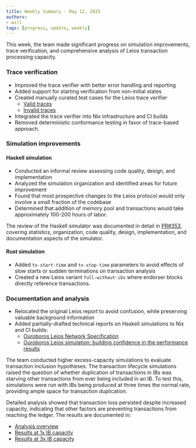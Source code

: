 ```yaml
---
title: Weekly Summary - May 12, 2025
authors:
- will
tags: [progress, update, weekly]
---
```


This week, the team made significant progress on simulation improvements, trace verification, and comprehensive analysis of Leios transaction processing capacity.

### Trace verification

- Improved the trace verifier with better error handling and reporting
- Added support for starting verification from non-initial states
- Created manually curated test cases for the Leios trace verifier
  - [Valid traces](https://github.com/input-output-hk/ouroboros-leios/blob/main/leios-trace-verifier/examples/valid/)
  - [Invalid traces](https://github.com/input-output-hk/ouroboros-leios/blob/main/leios-trace-verifier/examples/invalid/)
- Integrated the trace verifier into Nix infrastructure and CI builds
- Removed deterministic conformance testing in favor of trace-based approach.

### Simulation improvements

#### Haskell simulation
- Conducted an informal review assessing code quality, design, and implementation
- Analyzed the simulation organization and identified areas for future improvement
- Found that most prospective changes to the Leios protocol would only involve a small fraction of the codebase
- Determined that addition of memory pool and transactions would take approximately 100-200 hours of labor.

The review of the Haskell simulator was documented in detail in [PR#353](https://github.com/input-output-hk/ouroboros-leios/pull/353), covering statistics, organization, code quality, design, implementation, and documentation aspects of the simulator.

#### Rust simulation
- Added `tx-start-time` and `tx-stop-time` parameters to avoid effects of slow starts or sudden terminations on transaction analysis
- Created a new Leios variant `full-without-ibs` where endorser blocks directly reference transactions.

### Documentation and analysis

- Relocated the original Leios report to avoid confusion, while preserving valuable background information
- Added partially-drafted technical reports on Haskell simulations to Nix and CI builds:
  - [Ouroboros Leios Network Specification](https://github.com/input-output-hk/ouroboros-leios/blob/main/simulation/docs/network-spec/ReadMe.md)
  - [Ouroboros Leios simulation: building confidence in the performance results](https://github.com/input-output-hk/ouroboros-leios/blob/main/simulation/docs/ReadMe.md)

The team conducted higher excess-capacity simulations to evaluate transaction inclusion hypotheses. The transaction lifecycle simulations raised the question of whether duplication of transactions in IBs was starving other transactions from ever being included in an IB. To test this, simulations were run with IBs being produced at three times the normal rate, providing ample space for transaction duplication.

Detailed analysis showed that transaction loss persisted despite increased capacity, indicating that other factors are preventing transactions from reaching the ledger. The results are documented in:
- [Analysis overview](https://github.com/input-output-hk/ouroboros-leios/blob/main/analysis/sims/2025w20/)
- [Results at 1x IB capacity](https://github.com/input-output-hk/ouroboros-leios/blob/main/analysis/sims/2025w20/analysis1x.ipynb)
- [Results at 3x IB capacity](https://github.com/input-output-hk/ouroboros-leios/blob/main/analysis/sims/2025w20/analysis3x.ipynb)

